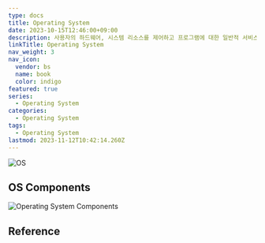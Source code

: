 ```yaml
---
type: docs
title: Operating System
date: 2023-10-15T12:46:00+09:00
description: 사용자의 하드웨어, 시스템 리소스를 제어하고 프로그램에 대한 일반적 서비스를 지원하는 시스템 소프트웨어
linkTitle: Operating System
nav_weight: 3
nav_icon:
  vendor: bs
  name: book
  color: indigo
featured: true
series:
  - Operating System
categories:
  - Operating System
tags:
  - Operating System
lastmod: 2023-11-12T10:42:14.260Z
---
```


![OS](/notes/os.png#center)

## OS Components

![Operating System Components](/notes/os-components.png#center)

## Reference
